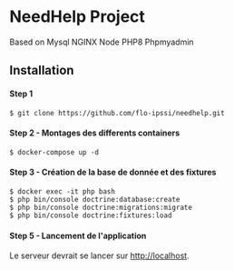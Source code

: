 # NeedHelp Project
Based on Mysql NGINX Node PHP8 Phpmyadmin

## Installation

#### Step 1 

```
$ git clone https://github.com/flo-ipssi/needhelp.git

```
#### Step 2 - Montages des differents containers

```
$ docker-compose up -d
```

#### Step 3 - Création de la base de donnée et des fixtures

```
$ docker exec -it php bash
$ php bin/console doctrine:database:create
$ php bin/console doctrine:migrations:migrate
$ php bin/console doctrine:fixtures:load

```

#### Step 5 - Lancement de l'application

Le serveur devrait se lancer sur [http://localhost](http://localhost).

